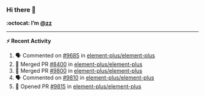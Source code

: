 ### Hi there 👋

**:octocat: I’m [@zz](https://github.com/holazz)**

---

**:zap: Recent Activity**

<!--START_SECTION:activity-->
1. 🗣 Commented on [#9685](https://github.com/element-plus/element-plus/issues/9685) in [element-plus/element-plus](https://github.com/element-plus/element-plus)
2. 🎉 Merged PR [#8400](https://github.com/element-plus/element-plus/pull/8400) in [element-plus/element-plus](https://github.com/element-plus/element-plus)
3. 🎉 Merged PR [#9800](https://github.com/element-plus/element-plus/pull/9800) in [element-plus/element-plus](https://github.com/element-plus/element-plus)
4. 🗣 Commented on [#9810](https://github.com/element-plus/element-plus/issues/9810) in [element-plus/element-plus](https://github.com/element-plus/element-plus)
5. 💪 Opened PR [#9815](https://github.com/element-plus/element-plus/pull/9815) in [element-plus/element-plus](https://github.com/element-plus/element-plus)
<!--END_SECTION:activity-->
